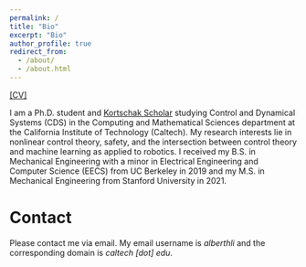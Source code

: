 ```yaml
---
permalink: /
title: "Bio"
excerpt: "Bio"
author_profile: true
redirect_from:
  - /about/
  - /about.html
---
```

[[CV]](http://alberthli.github.io/files/cv/CV.pdf)

I am a Ph.D. student and [Kortschak Scholar](https://cms.caltech.edu/research/kortschak-scholars) studying Control and Dynamical Systems (CDS) in the Computing and Mathematical Sciences department at the California Institute of Technology (Caltech). My research interests lie in nonlinear control theory, safety, and the intersection between control theory and machine learning as applied to robotics. I received my B.S. in Mechanical Engineering with a minor in Electrical Engineering and Computer Science (EECS) from UC Berkeley in 2019 and my M.S. in Mechanical Engineering from Stanford University in 2021.

# Contact
Please contact me via email. My email username is _alberthli_ and the corresponding domain is _caltech [dot] edu_.
